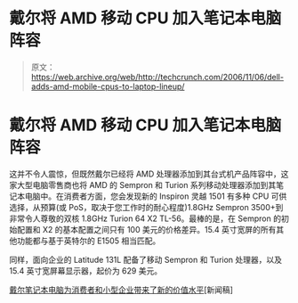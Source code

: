# 戴尔将 AMD 移动 CPU 加入笔记本电脑阵容

> 原文：<https://web.archive.org/web/http://techcrunch.com/2006/11/06/dell-adds-amd-mobile-cpus-to-laptop-lineup/>

# 戴尔将 AMD 移动 CPU 加入笔记本电脑阵容

这并不令人震惊，但既然戴尔已经将 AMD 处理器添加到其台式机产品阵容中，这家大型电脑零售商也将 AMD 的 Sempron 和 Turion 系列移动处理器添加到其笔记本电脑中。在消费者方面，您会发现新的 Inspiron 灵越 1501 有多种 CPU 可供选择，从预算(或 PoS，取决于您工作时的耐心程度)1.8GHz Sempron 3500+到非常令人尊敬的双核 1.8GHz Turion 64 X2 TL-56。最棒的是，在 Sempron 的初始配置和 X2 的基本配置之间只有 100 美元的价格差异。15.4 英寸宽屏的所有其他功能都与基于英特尔的 E1505 相当匹配。

同样，面向企业的 Latitude 131L 配备了移动 Sempron 和 Turion 处理器，以及 15.4 英寸宽屏幕显示器，起价为 629 美元。

[戴尔笔记本电脑为消费者和小型企业带来了新的价值水平](https://web.archive.org/web/20130627214810/http://www.dell.com/content/topics/global.aspx/corp/pressoffice/en/2006/2006_11_06_rr_000?c=us&l=en&s=corp)[新闻稿]